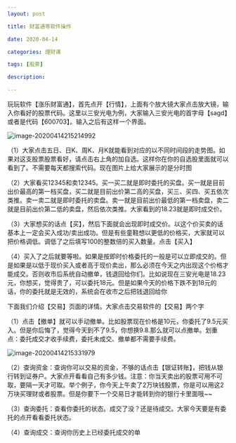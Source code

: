 ```yaml
---
layout: post

title: 财富通等软件操作

date: 2020-04-14

categories: 理财课

tags: [股票]

description:  

---
```




玩玩软件【涨乐财富通】，首先点开【行情】，上面有个放大镜大家点击放大镜，输入你看好的股票代码。这里以三安光电为例，大家输入三安光电的首字母【sagd】或者是代码【600703】。输入之后有这样一个界面。

![image-20200414215214992](C:\Users\Administrator\AppData\Roaming\Typora\typora-user-images\image-20200414215214992.png)

（1）大家点击五日、日K、周K、月K就能看到对应的以不同时间段的走势图。如果对这支股票股票看好，请点击右上角的加自选。这样你在你的自选股里面就可以看到了。不需要每天都搜索代码。现在图片上给大家展示的是分时图

（2）大家看买12345和卖12345。买一买二就是即时委托的买盘。买一就是目前出价最高的第一档买盘，买二就是目前出价第二高的买盘，买三、买四、买五依次类推。卖一卖二就是即时委托的卖盘。卖一就是目前出价最低的第一档卖盘，卖二就是目前出价第二低的卖盘，然后依次类推。大家看到的18.23就是即时成交价。

（3）大家想买的话点【买】，然后下面就会出现即时成交价。以这个价买卖的话基本上一定会买入成功/卖出成功。但是有些童鞋想以更低的价格买，大家就可以把价格调低。调低了之后填写100的整数倍的买入数量。点击【买入】

（4）买入了之后就要等啦。如果是按即时价格委托的一般是可以立即成交的。但是如果是以低于现价买入或者高于现价卖出，那么必须在今天之内出现这个价格才能成交。否则收市后系统自动撤单，钱退回给你们。比如说现在三安光电是18.23元，你想买，觉得贵了，可以委托18元。但是如果今天的价格下跌不到18元的话，你的委托就是无效的，系统会在收市之后把钱退回给你

下面我们介绍【交易】页面的详情。大家点击交易软件的【交易】两个字

（1）点击【撤单】就可以手动撤单。比如股票现在价格是10元，你委托了9.5元买入。但是你后悔了，觉得今天到不了9.5，你想换9.8.那么就可以点撤单。划重点：委托成交才收手续费，委托未成交、撤单都不需要手续费。

![image-20200414215331979](C:\Users\Administrator\AppData\Roaming\Typora\typora-user-images\image-20200414215331979.png)

（2）查询资金：查询你可以交易的资金，不够的话点击【银证转账】，把钱从银行转到证券户。大家点开看看自己有多少钱。注意：你当天卖出的股票可用不可取，要隔一天才可取。举个例子，你今天上午卖了2万块钱股票，你是可以用这2万块买理财或者股票。但是你要下一个交易日才能转到你的银行卡里面哦~~

（3）查询委托：查看你委托的状态。成交了没？还是待成交。大家今天要是有委托的点开看看委托状态。

（4）查询成交：查询你历史上已经委托成交的单